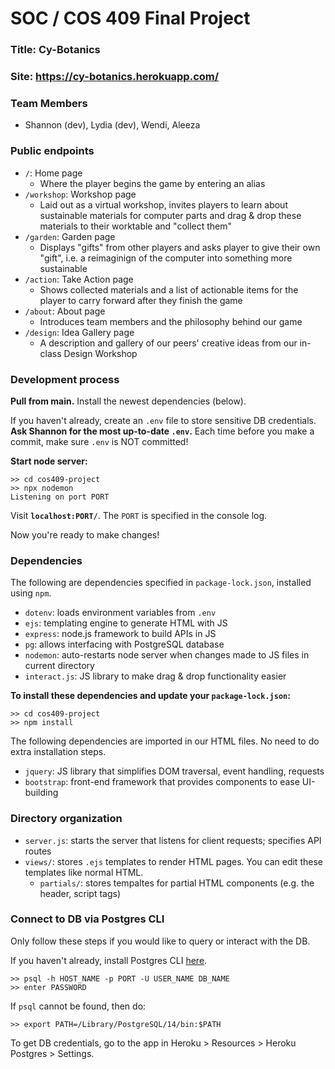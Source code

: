 # SOC / COS 409 Final Project

### Title: Cy-Botanics
### Site: https://cy-botanics.herokuapp.com/

### Team Members 
* Shannon (dev), Lydia (dev), Wendi, Aleeza

### Public endpoints

- `/`: Home page
  - Where the player begins the game by entering an alias
- `/workshop`: Workshop page 
  - Laid out as a virtual workshop, invites players to learn about sustainable materials for computer parts and drag & drop these materials to their worktable and "collect them"
- `/garden`: Garden page 
  - Displays "gifts" from other players and asks player to give their own "gift", i.e. a reimaginign of the computer into something more sustainable
- `/action`: Take Action page 
  - Shows collected materials and a list of actionable items for the player to carry forward after they finish the game
- `/about`: About page 
  - Introduces team members and the philosophy behind our game 
- `/design`: Idea Gallery page 
  -  A description and gallery of our peers' creative ideas from our in-class Design Workshop

### Development process

**Pull from main.** Install the newest dependencies (below).

If you haven't already, create an `.env` file to store sensitive DB credentials. **Ask Shannon for the most up-to-date `.env`.** Each time before you make a commit, make sure `.env` is NOT committed!

**Start node server:**

```
>> cd cos409-project
>> npx nodemon
Listening on port PORT
```

Visit **`localhost:PORT/`**. The `PORT` is specified in the console log.

Now you're ready to make changes!

### Dependencies

The following are dependencies specified in `package-lock.json`, installed using `npm`.

- `dotenv`: loads environment variables from `.env`
- `ejs`: templating engine to generate HTML with JS
- `express`: node.js framework to build APIs in JS
- `pg`: allows interfacing with PostgreSQL database
- `nodemon`: auto-restarts node server when changes made to JS files in current directory
- `interact.js`: JS library to make drag & drop functionality easier

**To install these dependencies and update your `package-lock.json`:**

```
>> cd cos409-project
>> npm install
```

The following dependencies are imported in our HTML files. No need to do extra installation steps.

- `jquery`: JS library that simplifies DOM traversal, event handling, requests
- `bootstrap`: front-end framework that provides components to ease UI-building

### Directory organization

- `server.js`: starts the server that listens for client requests; specifies API routes
- `views/`: stores `.ejs` templates to render HTML pages. You can edit these templates like normal HTML.
  - `partials/`: stores tempaltes for partial HTML components (e.g. the header, script tags)

### Connect to DB via Postgres CLI

Only follow these steps if you would like to query or interact with the DB.

If you haven't already, install Postgres CLI [here](https://www.postgresql.org/download/).

```
>> psql -h HOST_NAME -p PORT -U USER_NAME DB_NAME
>> enter PASSWORD
```

If `psql` cannot be found, then do:

```
>> export PATH=/Library/PostgreSQL/14/bin:$PATH
```

To get DB credentials, go to the app in Heroku > Resources > Heroku Postgres > Settings.

